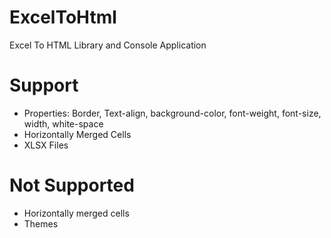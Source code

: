 # ExcelToHtml
Excel To HTML Library and Console Application

# Support
-  Properties: Border, Text-align, background-color, font-weight, font-size, width, white-space
-  Horizontally Merged Cells
-  XLSX Files 

# Not Supported
- Horizontally merged cells
- Themes 
